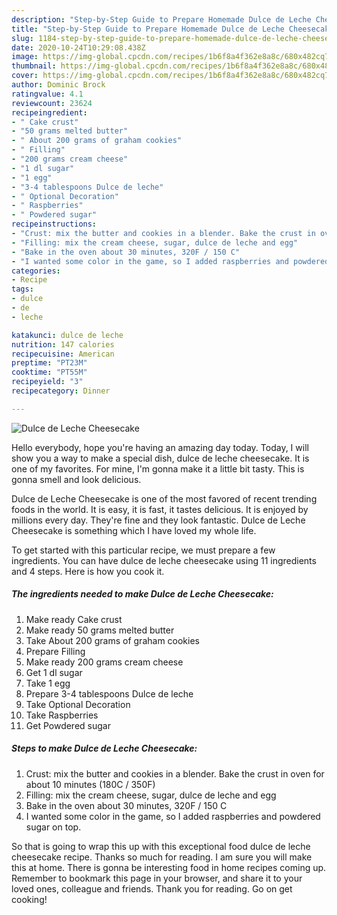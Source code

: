 ```yaml
---
description: "Step-by-Step Guide to Prepare Homemade Dulce de Leche Cheesecake"
title: "Step-by-Step Guide to Prepare Homemade Dulce de Leche Cheesecake"
slug: 1184-step-by-step-guide-to-prepare-homemade-dulce-de-leche-cheesecake
date: 2020-10-24T10:29:08.438Z
image: https://img-global.cpcdn.com/recipes/1b6f8a4f362e8a8c/680x482cq70/dulce-de-leche-cheesecake-recipe-main-photo.jpg
thumbnail: https://img-global.cpcdn.com/recipes/1b6f8a4f362e8a8c/680x482cq70/dulce-de-leche-cheesecake-recipe-main-photo.jpg
cover: https://img-global.cpcdn.com/recipes/1b6f8a4f362e8a8c/680x482cq70/dulce-de-leche-cheesecake-recipe-main-photo.jpg
author: Dominic Brock
ratingvalue: 4.1
reviewcount: 23624
recipeingredient:
- " Cake crust"
- "50 grams melted butter"
- " About 200 grams of graham cookies"
- " Filling"
- "200 grams cream cheese"
- "1 dl sugar"
- "1 egg"
- "3-4 tablespoons Dulce de leche"
- " Optional Decoration"
- " Raspberries"
- " Powdered sugar"
recipeinstructions:
- "Crust: mix the butter and cookies in a blender. Bake the crust in oven for about 10 minutes (180C / 350F)"
- "Filling: mix the cream cheese, sugar, dulce de leche and egg"
- "Bake in the oven about 30 minutes, 320F / 150 C"
- "I wanted some color in the game, so I added raspberries and powdered sugar on top."
categories:
- Recipe
tags:
- dulce
- de
- leche

katakunci: dulce de leche 
nutrition: 147 calories
recipecuisine: American
preptime: "PT23M"
cooktime: "PT55M"
recipeyield: "3"
recipecategory: Dinner

---
```



![Dulce de Leche Cheesecake](https://img-global.cpcdn.com/recipes/1b6f8a4f362e8a8c/680x482cq70/dulce-de-leche-cheesecake-recipe-main-photo.jpg)

Hello everybody, hope you're having an amazing day today. Today, I will show you a way to make a special dish, dulce de leche cheesecake. It is one of my favorites. For mine, I'm gonna make it a little bit tasty. This is gonna smell and look delicious.



Dulce de Leche Cheesecake is one of the most favored of recent trending foods in the world. It is easy, it is fast, it tastes delicious. It is enjoyed by millions every day. They're fine and they look fantastic. Dulce de Leche Cheesecake is something which I have loved my whole life.


To get started with this particular recipe, we must prepare a few ingredients. You can have dulce de leche cheesecake using 11 ingredients and 4 steps. Here is how you cook it.

<!--inarticleads1-->

##### The ingredients needed to make Dulce de Leche Cheesecake:

1. Make ready  Cake crust
1. Make ready 50 grams melted butter
1. Take  About 200 grams of graham cookies
1. Prepare  Filling
1. Make ready 200 grams cream cheese
1. Get 1 dl sugar
1. Take 1 egg
1. Prepare 3-4 tablespoons Dulce de leche
1. Take  Optional Decoration
1. Take  Raspberries
1. Get  Powdered sugar




<!--inarticleads2-->

##### Steps to make Dulce de Leche Cheesecake:

1. Crust: mix the butter and cookies in a blender. Bake the crust in oven for about 10 minutes (180C / 350F)
1. Filling: mix the cream cheese, sugar, dulce de leche and egg
1. Bake in the oven about 30 minutes, 320F / 150 C
1. I wanted some color in the game, so I added raspberries and powdered sugar on top.




So that is going to wrap this up with this exceptional food dulce de leche cheesecake recipe. Thanks so much for reading. I am sure you will make this at home. There is gonna be interesting food in home recipes coming up. Remember to bookmark this page in your browser, and share it to your loved ones, colleague and friends. Thank you for reading. Go on get cooking!
